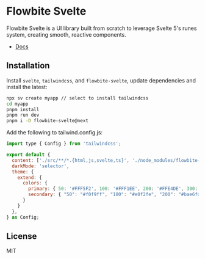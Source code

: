 # Flowbite Svelte

Flowbite Svelte is a UI library built from scratch to leverage Svelte 5's runes system, creating smooth, reactive components.

- [Docs](https://preview.flowbite-svelte.com/)

## Installation

Install `svelte`, `tailwindcss`, and `flowbite-svelte`, update dependencies and install the latest:

```sh
npx sv create myapp // select to install tailwindcss
cd myapp
pnpm install
pnpm run dev
pnpm i -D flowbite-svelte@next
```

Add the following to tailwind.config.js:

```js
import type { Config } from 'tailwindcss';

export default {
  content: ['./src/**/*.{html,js,svelte,ts}', './node_modules/flowbite-svelte/**/*.{html,js,svelte,ts}'],
  darkMode: 'selector',
  theme: {
    extend: {
      colors: {
        primary: { 50: '#FFF5F2', 100: '#FFF1EE', 200: '#FFE4DE', 300: '#FFD5CC', 400: '#FFBCAD', 500: '#FE795D', 600: '#EF562F', 700: '#EB4F27', 800: '#CC4522', 900: '#A5371B' },
        secondary: { "50": "#f0f9ff", "100": "#e0f2fe", "200": "#bae6fd", "300": "#7dd3fc", "400": "#38bdf8", "500": "#0ea5e9", "600": "#0284c7", "700": "#0369a1", "800": "#075985", "900": "#0c4a6e" },
      }
    }
  },
} as Config;
```

## License

MIT

